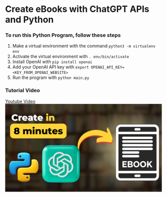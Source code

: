# Create eBooks with ChatGPT APIs and Python

### To run this Python Program, follow these steps
1. Make a virtual environment with the command `python3 -m virtualenv env`
2. Activate the virtual environment with `. env/bin/activate`
3. Install OpenAI with `pip install openai`
4. Add your OpenAI API key with `export OPENAI_API_KEY=<KEY_FROM_OPENAI_WEBSITE>`
5. Run the program with `python main.py`

### Tutorial Video 
[Youtube Video](https://www.youtube.com/watch?v=JAymexkHo1k)
[![IMAGE ALT TEXT](https://raw.githubusercontent.com/msrshahrukh100/eBook-with-ChatGPT/main/thumbnail.png)](https://www.youtube.com/watch?v=JAymexkHo1k)
